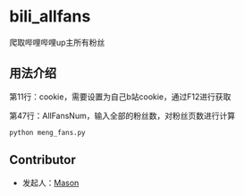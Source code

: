 # bili_allfans

爬取哔哩哔哩up主所有粉丝

## 用法介绍

第11行：cookie，需要设置为自己b站cookie，通过F12进行获取

第47行：AllFansNum，输入全部的粉丝数，对粉丝页数进行计算

```shell
python meng_fans.py
```



## Contributor

- 发起人：[Mason](https://github.com/JohnMasoner)